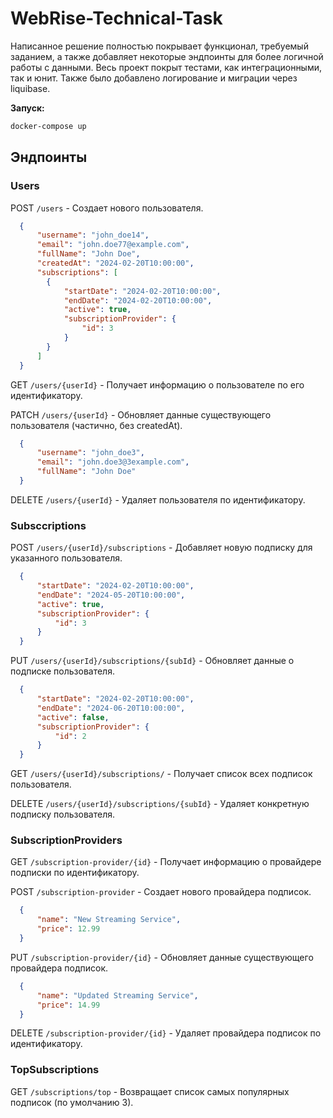 # WebRise-Technical-Task

Написанное решение полностью покрывает функционал, требуемый заданием, а также добавляет некоторые эндпоинты для более логичной работы с данными.
Весь проект покрыт тестами, как интеграционными, так и юнит. Также было добавлено логирование и миграции через liquibase.

**Запуск:**
```bash
docker-compose up
```


## Эндпоинты


### Users

POST `/users` - Создает нового пользователя.
```json
  {
      "username": "john_doe14",
      "email": "john.doe77@example.com",
      "fullName": "John Doe",
      "createdAt": "2024-02-20T10:00:00",
      "subscriptions": [
        {
            "startDate": "2024-02-20T10:00:00",
            "endDate": "2024-02-20T10:00:00",
            "active": true,
            "subscriptionProvider": {
                "id": 3
            }
        }
      ]
  }
```
GET `/users/{userId}` - Получает информацию о пользователе по его идентификатору.

PATCH `/users/{userId}` - Обновляет данные существующего пользователя (частично, без createdAt).
```json
  {
      "username": "john_doe3",
      "email": "john.doe3@3example.com",
      "fullName": "John Doe"
  }
```
DELETE `/users/{userId}` - Удаляет пользователя по идентификатору.


### Subsccriptions

POST `/users/{userId}/subscriptions` - Добавляет новую подписку для указанного пользователя.
```json
  {
      "startDate": "2024-02-20T10:00:00",
      "endDate": "2024-05-20T10:00:00",
      "active": true,
      "subscriptionProvider": {
          "id": 3
      }
  }
```
PUT `/users/{userId}/subscriptions/{subId}` - Обновляет данные о подписке пользователя.
```json
  {
      "startDate": "2024-02-20T10:00:00",
      "endDate": "2024-06-20T10:00:00",
      "active": false,
      "subscriptionProvider": {
          "id": 2
      }
  }
```
GET `/users/{userId}/subscriptions/` - Получает список всех подписок пользователя.

DELETE `/users/{userId}/subscriptions/{subId}` - Удаляет конкретную подписку пользователя.


### SubscriptionProviders

GET `/subscription-provider/{id}` - Получает информацию о провайдере подписки по идентификатору.

POST `/subscription-provider` - Создает нового провайдера подписок.
```json
  {
      "name": "New Streaming Service",
      "price": 12.99
  }
```
PUT `/subscription-provider/{id}` - Обновляет данные существующего провайдера подписок.
```json
  {
      "name": "Updated Streaming Service",
      "price": 14.99
  }
```
DELETE `/subscription-provider/{id}` - Удаляет провайдера подписок по идентификатору.

### TopSubscriptions

GET `/subscriptions/top` - Возвращает список самых популярных подписок (по умолчанию 3).
